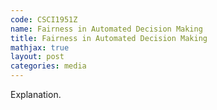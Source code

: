 ```yaml
---
code: CSCI1951Z 
name: Fairness in Automated Decision Making 
title: Fairness in Automated Decision Making
mathjax: true
layout: post
categories: media
---
```


<script src="https://cdnjs.cloudflare.com/ajax/libs/mathjax/2.7.5/MathJax.js?config=TeX-AMS_CHTML.js"></script>

Explanation.
